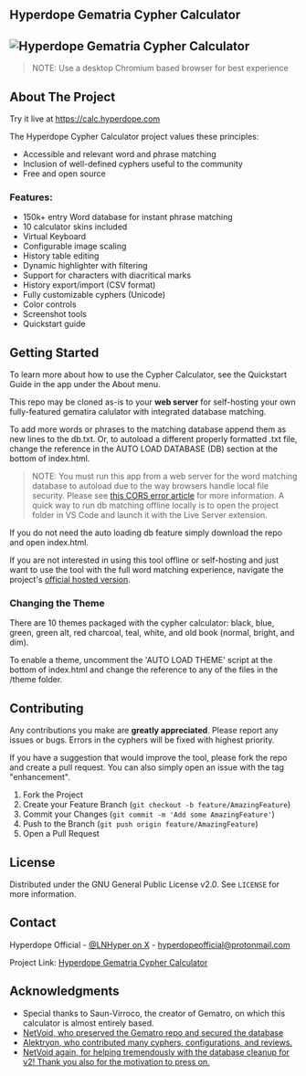 ## Hyperdope Gematria Cypher Calculator

## ![Hyperdope Gematria Cypher Calculator](res/preview.png)

> NOTE: Use a desktop Chromium based browser for best experience

## About The Project

Try it live at https://calc.hyperdope.com

The Hyperdope Cypher Calculator project values these principles:

<ul>
<li>Accessible and relevant word and phrase matching</li>
<li>Inclusion of well-defined cyphers useful to the community</li>
<li>Free and open source</li>
</ul>

### Features:

<ul>
<li>150k+ entry Word database for instant phrase matching</li>
<li>10 calculator skins included</li>
<li>Virtual Keyboard</li>
<li>Configurable image scaling</li>
<li>History table editing</li>
<li>Dynamic highlighter with filtering</li>
<li>Support for characters with diacritical marks</li>
<li>History export/import (CSV format)</li>
<li>Fully customizable cyphers (Unicode)</li>
<li>Color controls</li>
<li>Screenshot tools</li>
<li>Quickstart guide</li>
</ul>

## Getting Started

To learn more about how to use the Cypher Calculator, see the Quickstart Guide in the app under the About menu.

This repo may be cloned as-is to your **web server** for self-hosting your own fully-featured gematira calulator with integrated database matching.

To add more words or phrases to the matching database append them as new lines to the db.txt. Or, to autoload a different properly formatted .txt file, change the reference in the AUTO LOAD DATABASE (DB) section at the bottom of index.html.

> NOTE: You must run this app from a web server for the word matching database to autoload due to the way browsers handle local file security. Please see [this CORS error article](https://stackoverflow.com/questions/58879729/access-to-xmlhttprequest-at-file-sample-txt-from-origin-null-blocked-by-c) for more information. A quick way to run db matching offline locally is to open the project folder in VS Code and launch it with the Live Server extension.

If you do not need the auto loading db feature simply download the repo and open index.html.

If you are not interested in using this tool offline or self-hosting and just want to use the tool with the full word matching experience, navigate the project's [official hosted version](https://calc.hyperdope.com).

### Changing the Theme

There are 10 themes packaged with the cypher calculator: black, blue, green, green alt, red charcoal, teal, white, and old book (normal, bright, and dim).

To enable a theme, uncomment the 'AUTO LOAD THEME' script at the bottom of index.html and change the reference to any of the files in the /theme folder.

## Contributing

Any contributions you make are **greatly appreciated**. Please report any issues or bugs. Errors in the cyphers will be fixed with highest priority.

If you have a suggestion that would improve the tool, please fork the repo and create a pull request. You can also simply open an issue with the tag "enhancement".

1. Fork the Project
2. Create your Feature Branch (`git checkout -b feature/AmazingFeature`)
3. Commit your Changes (`git commit -m 'Add some AmazingFeature'`)
4. Push to the Branch (`git push origin feature/AmazingFeature`)
5. Open a Pull Request

<!-- LICENSE -->

## License

Distributed under the GNU General Public License v2.0. See `LICENSE` for more information.

<!-- CONTACT -->

## Contact

Hyperdope Official - [@LNHyper on X](https://twitter.com/lnhyper) - hyperdopeofficial@protonmail.com

Project Link: [Hyperdope Gematria Cypher Calculator](https://github.com/malonehunter/hyperdope-gematria)

<!-- ACKNOWLEDGMENTS -->

## Acknowledgments

- Special thanks to Saun-Virroco, the creator of Gematro, on which this calculator is almost entirely based.
- [NetVoid, who preserved the Gematro repo and secured the database](https://cyphers.news/)
- [Alektryon, who contributed many cyphers, configurations, and reviews.](https://github.com/Alektryon)
- [NetVoid again, for helping tremendously with the database cleanup for v2! Thank you also for the motivation to press on.](https://cyphers.news/)
